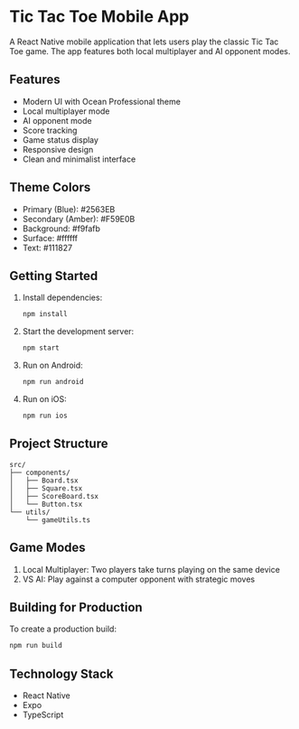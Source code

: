 # Tic Tac Toe Mobile App

A React Native mobile application that lets users play the classic Tic Tac Toe game. The app features both local multiplayer and AI opponent modes.

## Features

- Modern UI with Ocean Professional theme
- Local multiplayer mode
- AI opponent mode
- Score tracking
- Game status display
- Responsive design
- Clean and minimalist interface

## Theme Colors

- Primary (Blue): #2563EB
- Secondary (Amber): #F59E0B
- Background: #f9fafb
- Surface: #ffffff
- Text: #111827

## Getting Started

1. Install dependencies:
   ```bash
   npm install
   ```

2. Start the development server:
   ```bash
   npm start
   ```

3. Run on Android:
   ```bash
   npm run android
   ```

4. Run on iOS:
   ```bash
   npm run ios
   ```

## Project Structure

```
src/
├── components/
│   ├── Board.tsx
│   ├── Square.tsx
│   ├── ScoreBoard.tsx
│   └── Button.tsx
└── utils/
    └── gameUtils.ts
```

## Game Modes

1. Local Multiplayer: Two players take turns playing on the same device
2. VS AI: Play against a computer opponent with strategic moves

## Building for Production

To create a production build:

```bash
npm run build
```

## Technology Stack

- React Native
- Expo
- TypeScript
